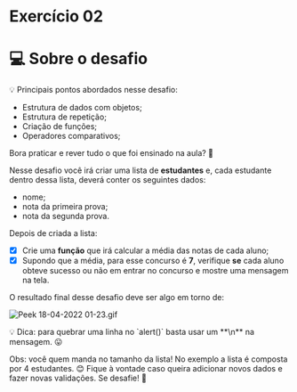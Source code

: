 # Exercício 02

# 💻 Sobre o desafio

<aside>
💡 Principais pontos abordados nesse desafio:

- Estrutura de dados com objetos;
- Estrutura de repetição;
- Criação de funções;
- Operadores comparativos;

</aside>

Bora praticar e rever tudo o que foi ensinado na aula? **💜**

Nesse desafio você irá criar uma lista de **estudantes** e, cada estudante dentro dessa lista, deverá conter os seguintes dados:

- nome;
- nota da primeira prova;
- nota da segunda prova.

Depois de criada a lista:

- [x] Crie uma **função** que irá calcular a média das notas de cada aluno;
- [x] Supondo que a média, para esse concurso é **7**, verifique **se** cada aluno obteve sucesso ou não em entrar no concurso e mostre uma mensagem na tela.

O resultado final desse desafio deve ser algo em torno de:

![Peek 18-04-2022 01-23.gif](https://s3-us-west-2.amazonaws.com/secure.notion-static.com/3cd7bde5-dc14-4cb5-bb7d-02b02087f39e/Peek_18-04-2022_01-23.gif)

<aside>
💡 Dica: para quebrar uma linha no `alert()` basta usar um **\n** na mensagem. 😛

</aside>

Obs: você quem manda no tamanho da lista! No exemplo a lista é composta por 4 estudantes. 😊
Fique à vontade caso queira adicionar novos dados e fazer novas validações. Se desafie! 🚀
